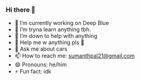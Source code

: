 ### Hi there 👋


- 🔭 I’m currently working on Deep Blue
- 🌱 I’m tryna learn anything tbh.
- 👯 I’m down to help with anything
- 🤔 Help me w anything pls 🙏
- 💬 Ask me about cars
- 📫 How to reach me: sumanthpal21@gmail.com
- 😄 Pronouns: he/him
- ⚡ Fun fact: idk




